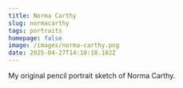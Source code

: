 ```yaml
---
title: Norma Carthy
slug: normacarthy
tags: portraits
homepage: false
image: /images/norma-carthy.png
date: 2025-04-27T14:10:18.182Z
---
```

My original pencil portrait sketch of Norma Carthy.
